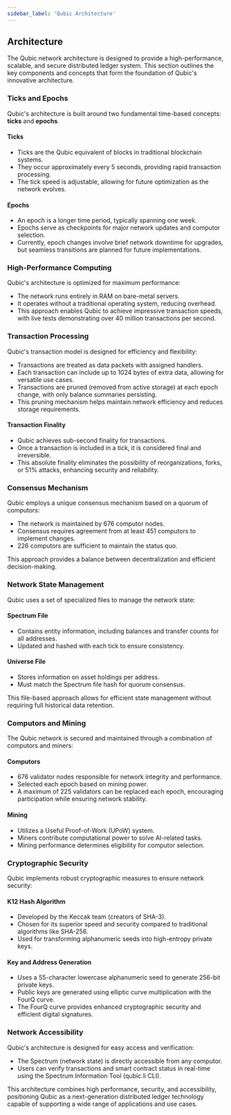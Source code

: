 ```yaml
---
sidebar_label: 'Qubic Architecture'
---
```


## Architecture

The Qubic network architecture is designed to provide a high-performance, scalable, and secure distributed ledger system. This section outlines the key components and concepts that form the foundation of Qubic's innovative architecture.

### Ticks and Epochs

Qubic's architecture is built around two fundamental time-based concepts: **ticks** and **epochs**.

#### Ticks
- Ticks are the Qubic equivalent of blocks in traditional blockchain systems.
- They occur approximately every 5 seconds, providing rapid transaction processing.
- The tick speed is adjustable, allowing for future optimization as the network evolves.

#### Epochs
- An epoch is a longer time period, typically spanning one week.
- Epochs serve as checkpoints for major network updates and computor selection.
- Currently, epoch changes involve brief network downtime for upgrades, but seamless transitions are planned for future implementations.

### High-Performance Computing

Qubic's architecture is optimized for maximum performance:

- The network runs entirely in RAM on bare-metal servers.
- It operates without a traditional operating system, reducing overhead.
- This approach enables Qubic to achieve impressive transaction speeds, with live tests demonstrating over 40 million transactions per second.

### Transaction Processing

Qubic's transaction model is designed for efficiency and flexibility:

- Transactions are treated as data packets with assigned handlers.
- Each transaction can include up to 1024 bytes of extra data, allowing for versatile use cases.
- Transactions are pruned (removed from active storage) at each epoch change, with only balance summaries persisting.
- This pruning mechanism helps maintain network efficiency and reduces storage requirements.

#### Transaction Finality
- Qubic achieves sub-second finality for transactions.
- Once a transaction is included in a tick, it is considered final and irreversible.
- This absolute finality eliminates the possibility of reorganizations, forks, or 51% attacks, enhancing security and reliability.

### Consensus Mechanism

Qubic employs a unique consensus mechanism based on a quorum of computors:

- The network is maintained by 676 computor nodes.
- Consensus requires agreement from at least 451 computors to implement changes.
- 226 computors are sufficient to maintain the status quo.

This approach provides a balance between decentralization and efficient decision-making.

### Network State Management

Qubic uses a set of specialized files to manage the network state:

#### Spectrum File
- Contains entity information, including balances and transfer counts for all addresses.
- Updated and hashed with each tick to ensure consistency.

#### Universe File
- Stores information on asset holdings per address.
- Must match the Spectrum file hash for quorum consensus.

This file-based approach allows for efficient state management without requiring full historical data retention.

### Computors and Mining

The Qubic network is secured and maintained through a combination of computors and miners:

#### Computors
- 676 validator nodes responsible for network integrity and performance.
- Selected each epoch based on mining power.
- A maximum of 225 validators can be replaced each epoch, encouraging participation while ensuring network stability.

#### Mining
- Utilizes a Useful Proof-of-Work (UPoW) system.
- Miners contribute computational power to solve AI-related tasks.
- Mining performance determines eligibility for computor selection.

### Cryptographic Security

Qubic implements robust cryptographic measures to ensure network security:

#### K12 Hash Algorithm
- Developed by the Keccak team (creators of SHA-3).
- Chosen for its superior speed and security compared to traditional algorithms like SHA-256.
- Used for transforming alphanumeric seeds into high-entropy private keys.

#### Key and Address Generation
- Uses a 55-character lowercase alphanumeric seed to generate 256-bit private keys.
- Public keys are generated using elliptic curve multiplication with the FourQ curve.
- The FourQ curve provides enhanced cryptographic security and efficient digital signatures.

### Network Accessibility

Qubic's architecture is designed for easy access and verification:

- The Spectrum (network state) is directly accessible from any computor.
- Users can verify transactions and smart contract status in real-time using the Spectrum Information Tool (qubic.li CLI).

This architecture combines high performance, security, and accessibility, positioning Qubic as a next-generation distributed ledger technology capable of supporting a wide range of applications and use cases.